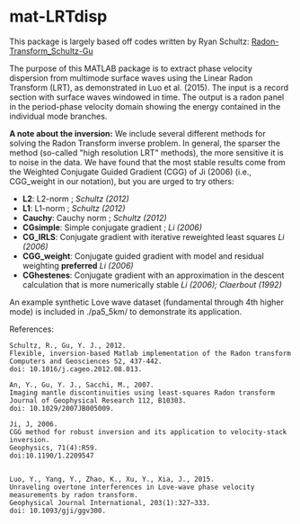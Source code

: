 mat-LRTdisp
=========================

This package is largely based off codes written by Ryan Schultz: [Radon-Transform_Schultz-Gu](https://github.com/RyanJamesSchultz/Radon-Transform_Schultz-Gu)

The purpose of this MATLAB package is to extract phase velocity dispersion from multimode surface waves using the Linear Radon Transform (LRT), as demonstrated in Luo et al. (2015). The input is a record section with surface waves windowed in time. The output is a radon panel in the period-phase velocity domain showing the energy contained in the individual mode branches.

**A note about the inversion:**
We include several different methods for solving the Radon Transform inverse problem. In general, the sparser the method (so-called "high resolution LRT" methods), the more sensitive it is to noise in the data. We have found that the most stable results come from the Weighted Conjugate Guided Gradient (CGG) of Ji (2006) (i.e., CGG_weight in our notation), but you are urged to try others:

* **L2**: L2-norm ; *Schultz (2012)*
* **L1**: L1-norm ; *Schultz (2012)*
* **Cauchy**: Cauchy norm ; *Schultz (2012)*
* **CGsimple**: Simple conjugate gradient ; *Li (2006)*
* **CG_IRLS**: Conjugate gradient with iterative reweighted least squares *Li (2006)*
* **CGG_weight**: Conjugate guided gradient with model and residual weighting **preferred** *Li (2006)*
* **CGhestenes**: Conjugate gradient with an approximation in the descent calculation that is more numerically stable *Li (2006); Claerbout (1992)*

An example synthetic Love wave dataset (fundamental through 4th higher mode) is included in ./pa5_5km/ to demonstrate its application.

References: 

    Schultz, R., Gu, Y. J., 2012. 
    Flexible, inversion-based Matlab implementation of the Radon transform
    Computers and Geosciences 52, 437-442.
    doi: 10.1016/j.cageo.2012.08.013.

    An, Y., Gu, Y. J., Sacchi, M., 2007. 
    Imaging mantle discontinuities using least-squares Radon transform
    Journal of Geophysical Research 112, B10303.
    doi: 10.1029/2007JB005009.
          
    Ji, J, 2006. 
    CGG method for robust inversion and its application to velocity-stack inversion. 
    Geophysics, 71(4):R59. 
    doi:10.1190/1.2209547

    
    Luo, Y., Yang, Y., Zhao, K., Xu, Y., Xia, J., 2015. 
    Unraveling overtone interferences in Love-wave phase velocity measurements by radon transform. 
    Geophysical Journal International, 203(1):327–333.
    doi: 10.1093/gji/ggv300.